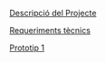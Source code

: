[Descripció del Projecte](descripcio.md)

[Requeriments tècnics](Requeriments.md)

[Prototip 1](<Prototip Diagrama 1/Diagrama1.mermaid>)